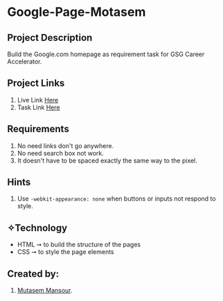# Google-Page-Motasem

## Project Description
Build the Google.com homepage as requirement task for GSG Career Accelerator.

## Project Links
1. Live Link [Here](https://mmansour87.github.io/Google-Page-Motasem/)
2. Task Link [Here](https://github.com/gazaskygeeks/code-academy/blob/master/pre-requisites/04-project.md)

## Requirements
1. No need  links don't go anywhere.
2. No need search box not work.
3. It doesn't have to be spaced exactly the same way to the pixel.

## Hints
1. Use `-webkit-appearance: none` when buttons or inputs not respond to style.

## ✧Technology
- HTML ➙ to build the structure of the pages 
- CSS ➙ to style the page elements

## Created by:
1. [Mutasem Mansour](https://github.com/MMansour87).
